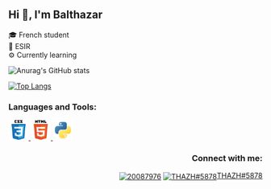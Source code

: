<h2>Hi 👋, I'm Balthazar</h2>

🎓 French student  
📍  ESIR  
⚙  Currently learning

![Anurag's GitHub stats](https://github-readme-stats.vercel.app/api?username=taupz&theme=radical&show_icons=true)

[![Top Langs](https://github-readme-stats.vercel.app/api/top-langs/?username=taupz&theme=radical)](https://github.com/anuraghazra/github-readme-stats)

<h3 align="left">Languages and Tools:</h3>
<p align="left"> <a href="https://www.w3schools.com/css/" target="_blank" rel="noreferrer"> <img src="https://raw.githubusercontent.com/devicons/devicon/master/icons/css3/css3-original-wordmark.svg" alt="css3" width="40" height="40"/> </a> <a href="https://www.w3.org/html/" target="_blank" rel="noreferrer"> <img src="https://raw.githubusercontent.com/devicons/devicon/master/icons/html5/html5-original-wordmark.svg" alt="html5" width="40" height="40"/> </a> <a href="https://www.python.org" target="_blank" rel="noreferrer"> <img src="https://raw.githubusercontent.com/devicons/devicon/master/icons/python/python-original.svg" alt="python" width="40" height="40"/> </a> </p>

<h3 align="right">Connect with me:</h3>
<p align="right">
<a href="https://stackoverflow.com/users/20087976" target="blank"><img align="center" src="https://raw.githubusercontent.com/rahuldkjain/github-profile-readme-generator/master/src/images/icons/Social/stack-overflow.svg" alt="20087976" height="30" width="40" /></a>
<a href="https://discord.gg" target="blank"><img align="center" src="https://raw.githubusercontent.com/rahuldkjain/github-profile-readme-generator/master/src/images/icons/Social/discord.svg" alt="THAZH#5878" height="30" width="40" />THAZH#5878</a>
</p>
